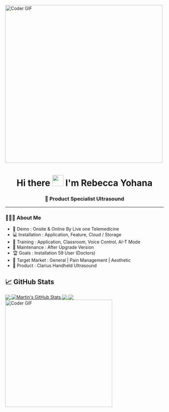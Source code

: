 <!-- Banner Image -->
<br>
    <img src="https://health-app-psi.vercel.app/images/aboutus.gif" alt="Coder GIF" width="500">

<h1 align="center">Hi there <img src="https://github.com/TheDudeThatCode/TheDudeThatCode/blob/master/Assets/Hi.gif" width="35" /> I'm Rebecca Yohana</h1>
<h3 align="center">🚀 Product Specialist Ultrasound</h3>

---

### 👨🏻‍💻 About Me

- 🏦 Demo : Onsite & Online By Live one Telemedicine
- 💻 Installation : Application, Feature, Cloud / Storage
- 👯 Training : Application, Classroom, Voice Control, AI-T Mode
- 🧰 Maintenance : After Upgrade Version
- 🏆 Goals : Installation 59 User (Doctors)
- 🌟 Target Market : General | Pain Management | Aesthetic
- 🔬 Product : Clarius Handheld Ultrasound

## &#x1f4c8; GitHub Stats

<a href="https://github.com/MartinHeinz/MartinHeinz">
  <img align="center" src="https://github-readme-stats.vercel.app/api/top-langs/?username=MartinHeinz&hide=java,html,tex&title_color=ffffff&text_color=c9cacc&icon_color=2bbc8a&bg_color=1d1f21&langs_count=3" />
</a>
<a href="https://github.com/MartinHeinz/MartinHeinz">
  <img align="center" src="https://github-readme-stats.vercel.app/api?username=MartinHeinz&show_icons=true&line_height=27&count_private=true&title_color=ffffff&text_color=c9cacc&icon_color=2bbc8a&bg_color=1d1f21" alt="Martin's GitHub Stats" />
</a>

<a href="https://github.com/MartinHeinz/python-project-blueprint">
  <img align="center" src="https://github-readme-stats.vercel.app/api/pin/?username=MartinHeinz&repo=python-project-blueprint&title_color=ffffff&text_color=c9cacc&icon_color=2bbc8a&bg_color=1d1f21" />
</a>


<a href="https://github.com/MartinHeinz/go-project-blueprint">
  <img align="center" src="https://github-readme-stats.vercel.app/api/pin/?username=MartinHeinz&repo=go-project-blueprint&title_color=ffffff&text_color=c9cacc&icon_color=2bbc8a&bg_color=1d1f21" />
</a>

<!-- Banner Image -->
<br>
    <img src="https://lh4.googleusercontent.com/proxy/JB4PsVJf8qUKoMB-c06LwRhbbe00cjmSAy3QI9yimn-qRScntAT-9nJU5rPzDWZjWc6LlKWWTzRbQC-3qfCOuk-8ie6x3p60kF5h9atbeF4iwgnB2s4" alt="Coder GIF" width="340">
